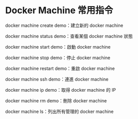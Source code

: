 # Docker Machine 常用指令

docker machine create demo：建立新的 docker machine

docker machine status demo：查看某個 docker machine 狀態

docker machine start demo：啟動 docker machine

docker machine stop demo：停止 docker machine

docker machine restart demo：重啟 docker machine

docker machine ssh demo：連進 docker machine

docker machine ip demo：取得 docker machine 的 IP

docker machine rm demo：刪除 docker machine

docker machine ls：列出所有管理的 docker machine

